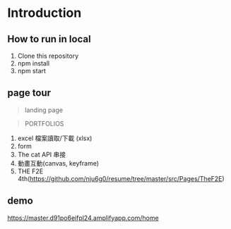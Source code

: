# Introduction


## How to run in local
1. Clone this repository
2. npm install
3. npm start

## page tour
> landing page

> PORTFOLIOS
1. excel 檔案讀取/下載 (xlsx)
2. form
3. The cat API 串接
4. 動畫互動(canvas, keyframe)
5. THE F2E 4th(https://github.com/nju6g0/resume/tree/master/src/Pages/TheF2E)

## demo
https://master.d91po6eifpl24.amplifyapp.com/home
